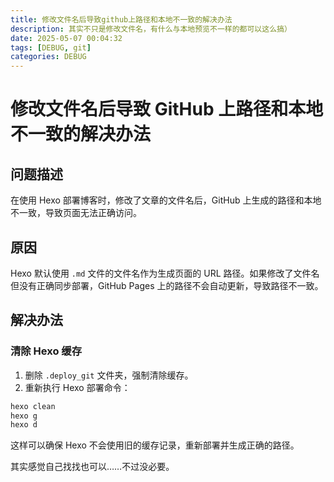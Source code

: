 ```yaml
---
title: 修改文件名后导致github上路径和本地不一致的解决办法
description: 其实不只是修改文件名，有什么与本地预览不一样的都可以这么搞）
date: 2025-05-07 00:04:32
tags: [DEBUG, git]
categories: DEBUG
---
```

# 修改文件名后导致 GitHub 上路径和本地不一致的解决办法

## 问题描述

在使用 Hexo 部署博客时，修改了文章的文件名后，GitHub 上生成的路径和本地不一致，导致页面无法正确访问。

## 原因

Hexo 默认使用 `.md` 文件的文件名作为生成页面的 URL 路径。如果修改了文件名但没有正确同步部署，GitHub Pages 上的路径不会自动更新，导致路径不一致。

## 解决办法

### 清除 Hexo 缓存

1. 删除 `.deploy_git` 文件夹，强制清除缓存。
2. 重新执行 Hexo 部署命令：

```bash
hexo clean
hexo g
hexo d
```
这样可以确保 Hexo 不会使用旧的缓存记录，重新部署并生成正确的路径。

其实感觉自己找找也可以……不过没必要。